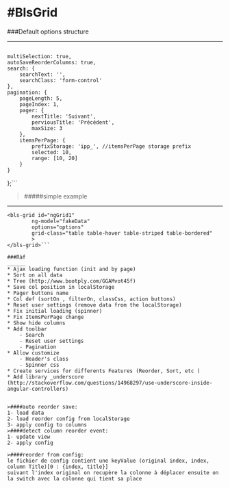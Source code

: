#BlsGrid
========
###Default options structure
____________________________
>```var defaultOptions = {
    multiSelection: true,
    autoSaveReorderColumns: true,
    search: {
        searchText: '',
        searchClass: 'form-control'
    },
    pagination: {
        pageLength: 5,
        pageIndex: 1,
        pager: {
            nextTitle: 'Suivant',
            perviousTitle: 'Précédent',
            maxSize: 3
        },
        itemsPerPage: {
            prefixStorage: 'ipp_', //itemsPerPage storage prefix 
            selected: 10,
            range: [10, 20]
        }
    }
};```

>#####simple example 
____________________
```
<bls-grid id="ngGrid1" 
		ng-model="fakeData" 
		options="options"  
		grid-class="table table-hover table-striped table-bordered" 
		>
</bls-grid>```

###Ràf
______
* Ajax loading function (init and by page)
* Sort on all data
* Tree (http://www.bootply.com/GGAMvot45f)
* Save col position in localStorage
* Pager buttons name
* Col def (sortOn , filterOn, classCss, action buttons)
* Reset user settings (remove data from the localStorage)
* Fix initial loading (spinner)
* Fix ItemsPerPage change
* Show hide columns
* Add toolbar 
    - Search
    - Reset user settings
    - Pagination 
* Allow customize
    - Header's class 
    - Spinner css
* Create services for differents Features (Reorder, Sort, etc )
* Add library _underscore (http://stackoverflow.com/questions/14968297/use-underscore-inside-angular-controllers)


>####auto reorder save:
1- load data
2- load reorder config from localStorage
3- apply config to columns
>####detect column reorder event:
1- update view 
2- apply config

>####reorder from config:
le fichier de config contient une keyValue (original index, index, column Title)[0 : {index, title}]
suivant l'index original on recupère la colonne à déplacer ensuite on la switch avec la colonne qui tient sa place
